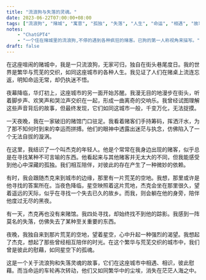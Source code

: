 ```yaml
---
title: "流浪狗与失落的灵魂。"
date: 2023-06-22T07:00:00+08:00
tags: ["流浪狗", "赌城", "寓意", "孤独", "失落", "人生", "命运", "相遇", "故事", "ChatGPT"]
notes:
    - "ChatGPT4"
    - "一个住在赌城里的流浪狗,不停的遇到各种疯狂的赌客。已狗的第一人称视角来描写。"
draft: false
---
```


在这座喧闹的赌城中，我是一只流浪狗，无家可归，独自在街头巷尾度日。我的世界是繁华与荒芜的交织，如同这座城市的各种人生。我见证了人们在赌桌上流连忘返，明知命运无常，却仍执迷不悟。

夜幕降临，华灯初上，这座城市的另一面开始苏醒。我漫无目的地漫步在街头，听着脚步声、欢笑声和哭泣声交织在一起，形成一曲离奇的交响乐。我曾经试图理解这些声音背后的故事，但最终发现，它们如同这城市一般，千变万化，无法捉摸。

一天夜晚，我在一家破旧的赌馆门口驻足。我看着赌客们手持筹码，挥洒汗水，为了那不知何时到来的幸运而拼搏。他们的眼神中透露出迷茫与执念，仿佛陷入了一个无法自拔的漩涡。

在这里，我结识了一个叫杰克的年轻人。他是个常常在我身边出现的赌客，似乎总是在寻找某种不可言喻的东西。他看起来与其他赌客并无太大的不同，但我能感受到他心中深藏的孤独。我们相互陪伴，对彼此的存在产生了一种微妙的依赖。

有时，我会跟随杰克来到城市的边缘，那里有一片荒芜的空地。我想，那里或许是他寻找的答案所在。当夜色降临，星空映照着这片荒地，杰克会坐在那里很久，望着遥远的天际，似乎在寻找一个失去已久的故乡。而我，则会躺在他的身旁，陪伴他度过无尽的黑夜。

有一天，杰克再也没有来赌馆。我四处寻找，却始终找不到他的踪影。我感到一阵莫名的失落，仿佛失去了某种至关重要的东西。

夜晚，我独自来到那片荒芜的空地，望着星空，心中升起一种强烈的渴望。我想起了杰克，想起了那些曾经相互陪伴的时光。在这个繁华与荒芜交织的城市中，我们曾是彼此的慰藉，如同星空下的孤魂。

这是一个关于流浪狗和失落灵魂的故事，它们在这座城市中相遇、相识，彼此慰藉。而当命运的车轮再次转动，他们又如同繁华中的尘埃，消失在茫茫人海之中。